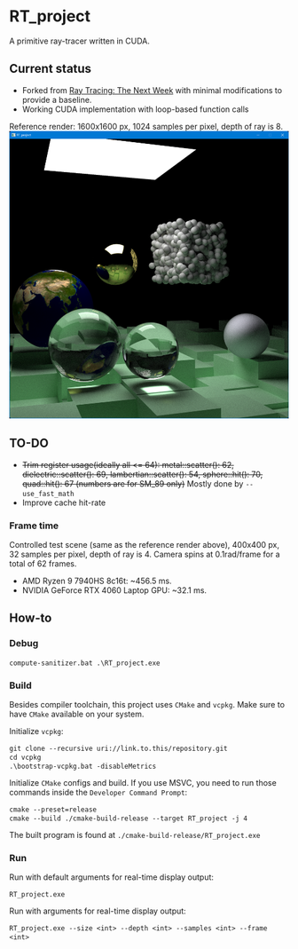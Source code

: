 # RT_project

A primitive ray-tracer written in CUDA.

## Current status

- Forked from [Ray Tracing: The Next Week](https://raytracing.github.io/books/RayTracingTheNextWeek.html) 
with minimal modifications to provide a baseline.
- Working CUDA implementation with loop-based function calls

Reference render: 1600x1600 px, 1024 samples per pixel, depth of ray is 8.
![reference.png](reference.png)

## TO-DO
- ~~Trim register usage(ideally all <= 64): metal::scatter(): 62, dielectric::scatter(): 69, lambertian::scatter(): 54, 
sphere::hit(): 70, quad::hit(): 67 (numbers are for SM_89 only)~~ Mostly done by `--use_fast_math`
- Improve cache hit-rate

### Frame time

Controlled test scene (same as the reference render above), 400x400 px, 32 samples per pixel, depth of ray is 4.
Camera spins at 0.1rad/frame for a total of 62 frames.

- AMD Ryzen 9 7940HS 8c16t: \~456.5 ms.
- NVIDIA GeForce RTX 4060 Laptop GPU: \~32.1 ms.

## How-to

### Debug
```shell
compute-sanitizer.bat .\RT_project.exe
```

### Build
Besides compiler toolchain, this project uses `CMake` and `vcpkg`.
Make sure to have `CMake` available on your system.

Initialize `vcpkg`:
```shell
git clone --recursive uri://link.to.this/repository.git
cd vcpkg
.\bootstrap-vcpkg.bat -disableMetrics
```

Initialize `CMake` configs and build. 
If you use MSVC, you need to run those commands inside the `Developer Command Prompt`:
```shell
cmake --preset=release
cmake --build ./cmake-build-release --target RT_project -j 4
```

The built program is found at `./cmake-build-release/RT_project.exe`

### Run

Run with default arguments for real-time display output:
```shell
RT_project.exe
```

Run with arguments for real-time display output:
```shell
RT_project.exe --size <int> --depth <int> --samples <int> --frame <int>
```